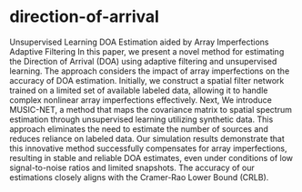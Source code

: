 # direction-of-arrival
Unsupervised Learning DOA Estimation aided by Array Imperfections Adaptive Filtering
In this paper, we present a novel method for estimating the Direction of Arrival (DOA) using adaptive filtering and unsupervised learning. The approach considers the impact of array imperfections on the accuracy of DOA estimation. Initially, we construct a spatial filter network trained on a limited set of available labeled data, allowing it to handle complex nonlinear array imperfections effectively.  Next, We introduce MUSIC-NET, a method that maps the covariance matrix to spatial spectrum estimation through unsupervised learning utilizing synthetic data. This approach eliminates the need to estimate the number of sources and reduces reliance on labeled data. Our simulation results demonstrate that this innovative method successfully compensates for array imperfections, resulting in stable and reliable DOA estimates, even under conditions of low signal-to-noise ratios and limited snapshots. The accuracy of our estimations closely aligns with the Cramer-Rao Lower Bound (CRLB).
